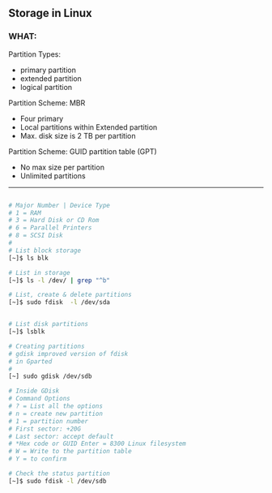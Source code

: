 ## Storage in Linux ##

### WHAT: ###

Partition Types:
- primary partition
- extended partition
- logical partition

Partition Scheme: MBR
- Four primary
- Local partitions within Extended partition
- Max. disk size is 2 TB per partition

Partition Scheme: GUID partition table (GPT)
- No max size per partition
- Unlimited partitions
---

```bash

# Major Number | Device Type
# 1 = RAM
# 3 = Hard Disk or CD Rom
# 6 = Parallel Printers
# 8 = SCSI Disk
#
# List block storage
[~]$ ls blk

# List in storage
[~]$ ls -l /dev/ | grep "^b"

# List, create & delete partitions
[~]$ sudo fdisk  -l /dev/sda

```

```bash

# List disk partitions
[~]$ lsblk

# Creating partitions
# gdisk improved version of fdisk
# in Gparted
# 
[~] sudo gdisk /dev/sdb

# Inside GDisk
# Command Options
# ? = List all the options
# n = create new partition
# 1 = partition number
# First sector: +20G
# Last sector: accept default
# *Hex code or GUID Enter = 8300 Linux filesystem
# W = Write to the partition table
# Y = to confirm

# Check the status partition
[~]$ sudo fdisk -l /dev/sdb

```


